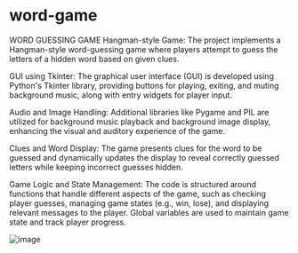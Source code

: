 # word-game
WORD GUESSING GAME
Hangman-style Game: 
      The project implements a Hangman-style word-guessing game where players attempt to guess the letters of a hidden word based on given clues.

GUI using Tkinter: 
      The graphical user interface (GUI) is developed using Python's Tkinter library, providing buttons for playing, exiting, and muting background music, along with entry widgets for player input.

Audio and Image Handling: 
      Additional libraries like Pygame and PIL are utilized for background music playback and background image display, enhancing the visual and auditory experience of the game.

Clues and Word Display: 
      The game presents clues for the word to be guessed and dynamically updates the display to reveal correctly guessed letters while keeping incorrect guesses hidden.

Game Logic and State Management: 
      The code is structured around functions that handle different aspects of the game, such as checking player guesses, managing game states (e.g., win, lose), and displaying relevant messages to the player. Global variables are used to maintain game state and track player progress.

![image](https://github.com/saseesdk/word-game/assets/102291648/1775b2bd-b7a0-4c17-bef6-d4de3529030e)
